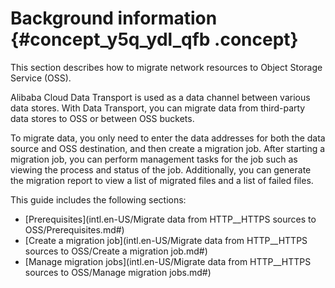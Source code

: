 # Background information {#concept_y5q_ydl_qfb .concept}

This section describes how to migrate network resources to Object Storage Service \(OSS\).

Alibaba Cloud Data Transport is used as a data channel between various data stores. With Data Transport, you can migrate data from third-party data stores to OSS or between OSS buckets.

To migrate data, you only need to enter the data addresses for both the data source and OSS destination, and then create a migration job. After starting a migration job, you can perform management tasks for the job such as viewing the process and status of the job. Additionally, you can generate the migration report to view a list of migrated files and a list of failed files.

This guide includes the following sections:

-   [Prerequisites](intl.en-US/Migrate data from HTTP__HTTPS sources to OSS/Prerequisites.md#)
-   [Create a migration job](intl.en-US/Migrate data from HTTP__HTTPS sources to OSS/Create a migration job.md#)
-   [Manage migration jobs](intl.en-US/Migrate data from HTTP__HTTPS sources to OSS/Manage migration jobs.md#)

